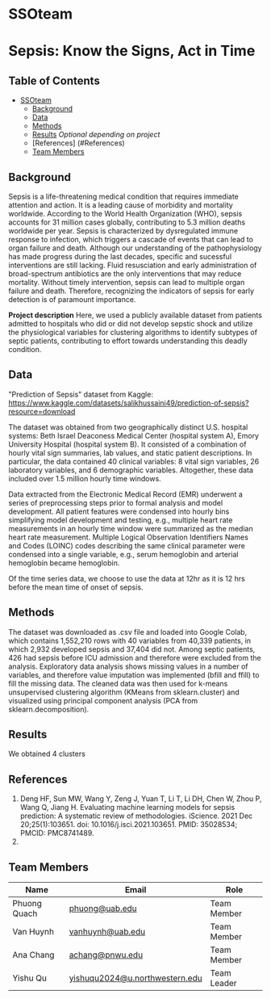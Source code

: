 # SSOteam
# Sepsis: Know the Signs, Act in Time
## Table of Contents
- [SSOteam](#SSOteam)
    - [Background](#Background)
    - [Data](#data)
    - [Methods](#methods)
    - [Results](#results) _Optional depending on project_
    - [References] (#References)
    - [Team Members](#team-members)

## Background
Sepsis is a life-threatening medical condition that requires immediate attention and action. It is a leading cause of morbidity and mortality worldwide. According to the World Health Organization (WHO), sepsis accounts for 31 million cases globally, contributing to 5.3 million deaths worldwide per year. Sepsis is characterized by dysregulated immune response to infection, which triggers a cascade of events that can lead to organ failure and death. Although our understanding of the pathophysiology has made progress during the last decades, specific and sucessful interventions are still lacking. Fluid resusciation and early administration of broad-spectrum antibiotics are the only interventions that may reduce mortality. Without timely intervention, sepsis can lead to multiple organ failure and death. Therefore, recognizing the indicators of sepsis for early detection is of paramount importance.

**Project description**
Here, we used a publicly available dataset from patients admitted to hospitals who did or did not develop sepstic shock and utilize the physiological variables  for clustering algorithms to identify subtypes of septic patients, contributing to effort towards understanding this deadly condition.

## Data
"Prediction of Sepsis" dataset from Kaggle: https://www.kaggle.com/datasets/salikhussaini49/prediction-of-sepsis?resource=download

The dataset was obtained from two geographically distinct U.S. hospital systems: Beth Israel Deaconess Medical Center (hospital system A), Emory University Hospital (hospital system B). It consisted of a combination of hourly vital sign summaries, lab values, and static patient descriptions. In particular, the data contained 40 clinical variables: 8 vital sign variables, 26 laboratory variables, and 6 demographic variables. Altogether, these data included over 1.5 million hourly time windows.

Data extracted from the Electronic Medical Record (EMR) underwent a series of preprocessing steps prior to formal analysis and model development. All patient features were condensed into hourly bins simplifying model development and testing, e.g., multiple heart rate measurements in an hourly time window were summarized as the median heart rate measurement. Multiple Logical Observation Identifiers Names and Codes (LOINC) codes describing the same clinical parameter were condensed into a single variable, e.g., serum hemoglobin and arterial hemoglobin became hemoglobin. 

Of the time series data, we choose to use the data at 12hr as it is 12 hrs before the mean time of onset of sepsis. 

## Methods
The dataset was downloaded as .csv file and loaded into Google Colab, which contains 1,552,210 rows with 40 variables from 40,339 patients, in which 2,932 developed sepsis and 37,404 did not. Among septic patients, 426 had sepsis before ICU admission and therefore were excluded from the analysis. Exploratory data analysis shows missing values in a number of variables, and therefore value imputation was implemented (bfill and ffill) to fill the missing data. The cleaned data was then used for k-means unsupervised clustering algorithm (KMeans from sklearn.cluster) and visualized using principal component analysis (PCA from sklearn.decomposition).     

## Results
We obtained 4 clusters 

## References
1. Deng HF, Sun MW, Wang Y, Zeng J, Yuan T, Li T, Li DH, Chen W, Zhou P, Wang Q, Jiang H. Evaluating machine learning models for sepsis prediction: A systematic review of methodologies. iScience. 2021 Dec 20;25(1):103651. doi: 10.1016/j.isci.2021.103651. PMID: 35028534; PMCID: PMC8741489.
2. 

## Team Members

|Name | Email | Role |
----|--|--|
|Phuong Quach               | phuong@uab.edu                   | Team Member |
|Van Huynh                  | vanhuynh@uab.edu                 | Team Member |
|Ana Chang                  | achang@pnwu.edu                  | Team Member |
|Yishu Qu                   | yishuqu2024@u.northwestern.edu   | Team Leader |
